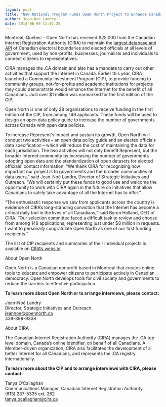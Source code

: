 ```yaml
---
layout: post
title: "New National Program Funds Open North Project to Enhance Canada's Internet"
author: Jean-Noé Landry
date: 2014-06-09 11:02:25
---
```

Montreal, Quebec – Open North has received $25,000 from the Canadian Internet Registration Authority (CIRA) to maintain the [largest database and API](https://represent.opennorth.ca/) of Canadian electoral boundaries and elected officials at all levels of government, used by non-profits, businesses, journalists and individuals to connect citizens to representatives. 

CIRA manages the .CA domain and also has a mandate to carry out other activities that support the Internet in Canada. Earlier this year, CIRA launched a Community Investment Program (CIP), to provide funding to community groups, not-for-profits and academic institutions for projects they could demonstrate would enhance the Internet for the benefit of all Canadians. Just over $1 million was earmarked for the first edition of the CIP.

Open North is one of only 28 organizations to receive funding in the first edition of the CIP, from among 149 applicants. These funds will be used to design an open data policy guide to increase the number of governments across Canada with open data policies.      

To increase Represent's impact and sustain its growth, Open North will conduct two activities – an open data policy guide and an elected officials data specification – which will reduce the cost of maintaining the data for each jurisdiction. The two activities will not only benefit Represent, but the broader Internet community by increasing the number of governments adopting open data and the standardization of open datasets for elected officials' contact information.
“We thank CIRA for recognizing how important our project is to governments and the broader communities of data users,” said Jean-Noé Landry, Director of Strategic Initiatives and Outreach. “We will certainly put these funds to good use and welcome the opportunity to work with CIRA again in the future on initiatives that allow Canadians to safely take advantage of all the Internet has to offer.”

“The enthusiastic response we saw from applicants across the country is evidence of CIRA’s long-standing conviction that the Internet has become a critical daily tool in the lives of all Canadians,” said Byron Holland, CEO of CIRA. “Our selection committee faced a difficult task to review and choose from among 149 applications, representing just under $8 million in requests. I want to personally congratulate Open North as one of our first funding recipients.”

The list of CIP recipients and summaries of their individual projects is available on [CIRA’s website](http://cira.ca/about-cira/community-investment-program/).

About Open North

Open North is a Canadian nonprofit based in Montreal that creates online tools to educate and empower citizens to participate actively in Canadian democracy. Open North develops tools for civil society and governments to reduce the barriers to effective participation.

**To learn more about Open North or to arrange interviews, please contact:**

Jean-Noé Landry  
Director, Strategic Initiatives and Outreach  
[jeannoe@opennorth.ca](mailto:jeannoe@opennorth.ca)  
438-398-9338

About CIRA

The Canadian Internet Registration Authority (CIRA) manages the .CA top-level domain, Canada’s online identifier, on behalf of all Canadians. A Member-driven organization, CIRA also facilitates the development of a better Internet for all Canadians, and represents the .CA registry internationally.

**To learn more about the CIP and to arrange interviews with CIRA, please contact:**

Tanya O’Callaghan  
Communications Manager, Canadian Internet Registration Authority  
(613) 237-5335 ext. 262  
[tanya.ocallaghan@cira.ca](mailto:tanya.ocallaghan@cira.ca)
